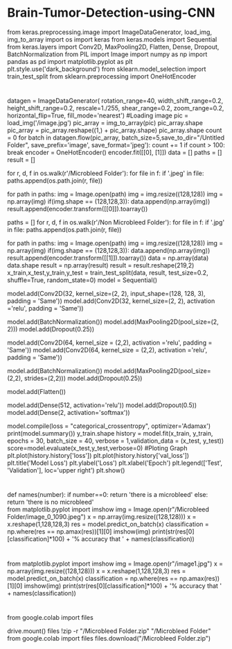 # Brain-Tumor-Detection-using-CNN
from keras.preprocessing.image import ImageDataGenerator, load_img, img_to_array
import os
import keras 
from keras.models import Sequential
from keras.layers import Conv2D, MaxPooling2D, Flatten, Dense, Dropout, BatchNormalization
from PIL import Image
import numpy as np
import pandas as pd
import matplotlib.pyplot as plt
plt.style.use('dark_background')
from sklearn.model_selection import train_test_split
from sklearn.preprocessing import OneHotEncoder 
#
datagen = ImageDataGenerator(
        rotation_range=40,
        width_shift_range=0.2,
        height_shift_range=0.2,
        rescale=1./255,
        shear_range=0.2,
        zoom_range=0.2,
        horizontal_flip=True,
        fill_mode='nearest')
#Loading image
pic = load_img('/image.jpg')
pic_array = img_to_array(pic)
pic_array.shape
pic_array = pic_array.reshape((1,) + pic_array.shape) 
pic_array.shape
count = 0
for batch in datagen.flow(pic_array, batch_size=5,save_to_dir="/Untitled Folder", save_prefix='image', save_format='jpeg'):
    count += 1
    if count > 100:
        break
encoder = OneHotEncoder()
encoder.fit([[0], [1]])
data = []
paths = []
result = []

for r, d, f in os.walk(r'/Microbleed Folder'):
    for file in f:
        if '.jpeg' in file:
            paths.append(os.path.join(r, file))

for path in paths:
    img = Image.open(path)
    img = img.resize((128,128))
    img = np.array(img)
    if(img.shape == (128,128,3)):
        data.append(np.array(img))
        result.append(encoder.transform([[0]]).toarray())

paths = []
for r, d, f in os.walk(r'/Non Microbleed Folder'):
    for file in f:
        if '.jpg' in file:
            paths.append(os.path.join(r, file))

for path in paths:
    img = Image.open(path)
    img = img.resize((128,128))
    img = np.array(img)
    if(img.shape == (128,128,3)):
        data.append(np.array(img))
        result.append(encoder.transform([[1]]).toarray())
data = np.array(data)
data.shape
result = np.array(result)
result = result.reshape(219,2)
x_train,x_test,y_train,y_test = train_test_split(data, result, test_size=0.2, shuffle=True, random_state=0)
model = Sequential()

model.add(Conv2D(32, kernel_size=(2, 2), input_shape=(128, 128, 3), padding = 'Same'))
model.add(Conv2D(32, kernel_size=(2, 2),  activation ='relu', padding = 'Same'))


model.add(BatchNormalization())
model.add(MaxPooling2D(pool_size=(2, 2)))
model.add(Dropout(0.25))

model.add(Conv2D(64, kernel_size = (2,2), activation ='relu', padding = 'Same'))
model.add(Conv2D(64, kernel_size = (2,2), activation ='relu', padding = 'Same'))

model.add(BatchNormalization())
model.add(MaxPooling2D(pool_size=(2,2), strides=(2,2)))
model.add(Dropout(0.25))

model.add(Flatten())

model.add(Dense(512, activation='relu'))
model.add(Dropout(0.5))
model.add(Dense(2, activation='softmax'))

model.compile(loss = "categorical_crossentropy", optimizer='Adamax')
print(model.summary())
y_train.shape
history = model.fit(x_train, y_train, epochs = 30, batch_size = 40, verbose = 1,validation_data = (x_test, y_test))
score=model.evaluate(x_test,y_test,verbose=0)
#Ploting Graph
plt.plot(history.history['loss'])
plt.plot(history.history['val_loss'])
plt.title('Model Loss')
plt.ylabel('Loss')
plt.xlabel('Epoch')
plt.legend(['Test', 'Validation'], loc='upper right')
plt.show()
#
def names(number):
    if number==0:
        return 'there is a microbleed'
    else:
        return 'there is no microbleed'  
from matplotlib.pyplot import imshow
img = Image.open(r"/Microbleed Folder/image_0_1090.jpeg")
x = np.array(img.resize((128,128)))
x = x.reshape(1,128,128,3)
res = model.predict_on_batch(x)
classification = np.where(res == np.amax(res))[1][0]
imshow(img)
print(str(res[0][classification]*100) + '% accuracy that ' + names(classification))
#
from matplotlib.pyplot import imshow
img = Image.open(r"/image1.jpg")
x = np.array(img.resize((128,128)))
x = x.reshape(1,128,128,3)
res = model.predict_on_batch(x)
classification = np.where(res == np.amax(res))[1][0]
imshow(img)
print(str(res[0][classification]*100) + '% accuracy that ' + names(classification))
#
from google.colab import files

drive.mount()
files
!zip -r "/Microbleed Folder.zip" "/Microbleed Folder" 
from google.colab import files
files.download("/Microbleed Folder.zip")
